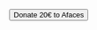 <script src="https://js.stripe.com/v3/"></script>

<script>
var stripe = Stripe('pk_test_51LP7WYGzzgXMTNqrdpY7OHCbvvlPqgtYEUZmBJw66X0j5ybqCkcbfXYJ5SfEMmeoCXxEq8Hok5WHl2rBzttayq9b00cV1h6dPP');
</script>

<script>
stripe.redirectToCheckout({
  lineItems: [{
    price: '{{price_1LP7fQGzzgXMTNqrdiSr61hW}}', // Replace with the ID of your price
    quantity: 1,
  }],
  mode: 'payment',
  successUrl: 'https://afaces.tk/success',
  cancelUrl: 'https://afaces.tk/cancel',
}).then(function (result) {
  // If `redirectToCheckout` fails due to a browser or network
  // error, display the localized error message to your customer
  // using `result.error.message`.
});
</script>

<input type = "button" onclick = "redirectToCheckout()" value = "Donate 20€ to Afaces">
